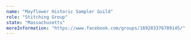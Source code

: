 ```yaml
---
name: "Mayflower Historic Sampler Guild"
role: "Stitching Group"
state: "Massachusetts"
moreInformation: "https://www.facebook.com/groups/169203376789145/"
---
```

